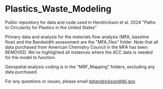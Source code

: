# Plastics_Waste_Modeling
Public repository for data and code used in Hendrickson et al. 2024 "Paths to Circularity for Plastics in the United States"

Primary data and analysis for the materials flow analysis (MFA, baseline flow) and the Bandwidth assessment are the "MFA_files" folder. Note that all data purchased from American Chemistry Council in the MFA has been REMOVED. We've highlighted all instances where the ACC data is needed for the model to function.

Geospatial analysis coding is in the "MRF_Mapping" folders, excluding any data purchased.

For any questions or issues, please email tphendrickson@lbl.gov
